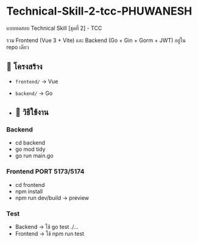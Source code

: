 # Technical-Skill-2-tcc-PHUWANESH
แบบทดสอบ Technical Skill [ชุดที่ 2] - TCC

รวม Frontend (Vue 3 + Vite) และ Backend (Go + Gin + Gorm + JWT) อยู่ใน repo เดียว

## 📂 โครงสร้าง
- `frontend/` → Vue
- `backend/` → Go

- ## 🚀 วิธีใช้งาน

### Backend
- cd backend
- go mod tidy
- go run main.go

### Frontend PORT 5173/5174
- cd frontend
- npm install
- npm run dev/build -> preview

### Test
 - Backend → ใช้ go test ./...
 - Frontend → ใช้ npm run test
